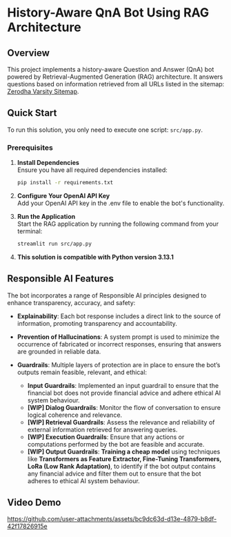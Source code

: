 # History-Aware QnA Bot Using RAG Architecture

## Overview
This project implements a history-aware Question and Answer (QnA) bot powered by Retrieval-Augmented Generation (RAG) architecture. It answers questions based on information retrieved from all URLs listed in the sitemap: [Zerodha Varsity Sitemap](https://zerodha.com/varsity/chapter-sitemap2.xml).

## Quick Start
To run this solution, you only need to execute one script: `src/app.py`.

### Prerequisites

1. **Install Dependencies**  
   Ensure you have all required dependencies installed:
   ```bash
   pip install -r requirements.txt
2. **Configure Your OpenAI API Key**  
   Add your OpenAI API key in the .env file to enable the bot's functionality.

3. **Run the Application**  
   Start the RAG application by running the following command from your terminal:
   ```bash
   streamlit run src/app.py
4. **This solution is compatible with Python version 3.13.1**


## Responsible AI Features

The bot incorporates a range of Responsible AI principles designed to enhance transparency, accuracy, and safety:

- **Explainability**: Each bot response includes a direct link to the source of information, promoting transparency and accountability.

- **Prevention of Hallucinations**: A system prompt is used to minimize the occurrence of fabricated or incorrect responses, ensuring that answers are grounded in reliable data.

- **Guardrails**: Multiple layers of protection are in place to ensure the bot’s outputs remain feasible, relevant, and ethical:
  - **Input Guardrails**: Implemented an input guardrail to ensure that the financial bot does not provide financial advice and adhere ethical AI system behaviour.
  - **[WIP] Dialog Guardrails**: Monitor the flow of conversation to ensure logical coherence and relevance.
  - **[WIP] Retrieval Guardrails**: Assess the relevance and reliability of external information retrieved for answering queries.
  - **[WIP] Execution Guardrails**: Ensure that any actions or computations performed by the bot are feasible and accurate.
  - **[WIP] Output Guardrails**: **Training a cheap model** using techniques like **Transformers as Feature Extractor, Fine-Tuning Transformers, LoRa (Low Rank Adaptation)**, to identify if the bot output contains any financial advice and filter them out to ensure that the bot adheres to ethical AI system behaviour.

 


## Video Demo



https://github.com/user-attachments/assets/bc9dc63d-d13e-4879-b8df-42f17826915e


  
